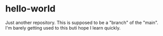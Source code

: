 # hello-world
Just another repository.
This is supposed to be a "branch" of the "main".
I'm barely getting used to this buti hope I learn quickly.
